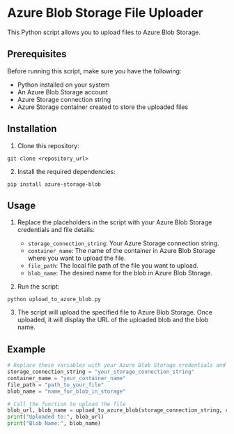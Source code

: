 # Azure Blob Storage File Uploader

This Python script allows you to upload files to Azure Blob Storage.

## Prerequisites

Before running this script, make sure you have the following:

- Python installed on your system
- An Azure Blob Storage account
- Azure Storage connection string
- Azure Storage container created to store the uploaded files

## Installation

1. Clone this repository:

```
git clone <repository_url>
```

2. Install the required dependencies:

```
pip install azure-storage-blob
```

## Usage

1. Replace the placeholders in the script with your Azure Blob Storage credentials and file details:

   - `storage_connection_string`: Your Azure Storage connection string.
   - `container_name`: The name of the container in Azure Blob Storage where you want to upload the file.
   - `file_path`: The local file path of the file you want to upload.
   - `blob_name`: The desired name for the blob in Azure Blob Storage.

2. Run the script:

```
python upload_to_azure_blob.py
```

3. The script will upload the specified file to Azure Blob Storage. Once uploaded, it will display the URL of the uploaded blob and the blob name.

## Example

```python
# Replace these variables with your Azure Blob Storage credentials and file details
storage_connection_string = "your_storage_connection_string"
container_name = "your_container_name"
file_path = "path_to_your_file"
blob_name = "name_for_blob_in_storage"

# Call the function to upload the file
blob_url, blob_name = upload_to_azure_blob(storage_connection_string, container_name, file_path, blob_name)
print("Uploaded to:", blob_url)
print("Blob Name:", blob_name)
```
